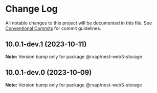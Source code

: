 # Change Log

All notable changes to this project will be documented in this file.
See [Conventional Commits](https://conventionalcommits.org) for commit guidelines.

## 10.0.1-dev.1 (2023-10-11)

**Note:** Version bump only for package @rxap/nest-web3-storage

## 10.0.1-dev.0 (2023-10-09)

**Note:** Version bump only for package @rxap/nest-web3-storage
